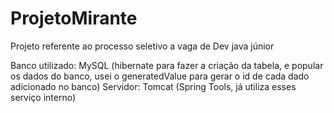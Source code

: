 # ProjetoMirante
Projeto referente ao processo seletivo a vaga de Dev java júnior

Banco utilizado: MySQL (hibernate para fazer a criação da tabela, e popular os dados do banco, usei o generatedValue para gerar o id de cada dado adicionado no banco)
Servidor: Tomcat (Spring Tools, já utiliza esses serviço interno)

